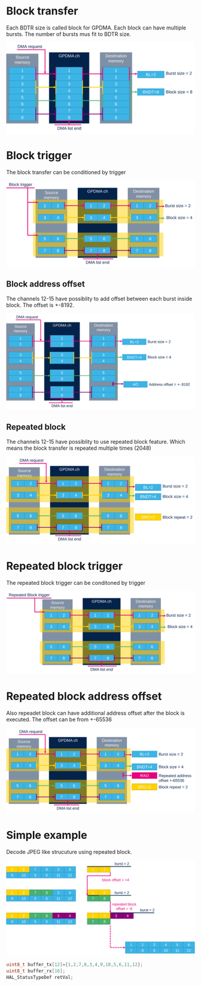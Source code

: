# Block transfer

Each BDTR size is called block for GPDMA. 
Each block can have multiple bursts. The number of bursts mus fit to BDTR size. 

![Block](./img/19.svg)

# Block trigger

The block transfer can be conditioned by trigger

![Block trigger](./img/25.svg)

## Block address offset

The channels 12-15 have possiblity to add offset between each burst inside block. The offset is +-8192.

![Block offset](./img/20.svg)

## Repeated block

The channels 12-15 have possiblity to use repeated block feature. Which means the block transfer is repeated multiple times (2048)

![repeated block](./img/21.svg)

# Repeated block trigger

The repeated block trigger can be conditoned by trigger

![repeated block trigger](./img/26.svg)

# Repeated block address offset

Also repeadet block can have additional address offset after the block is executed. 
The offset can be from +-65536

![repeated block address offset](./img/22.svg)

# Simple example

Decode JPEG like strucuture using repeated block. 

![gpdma 2d example](./img/23.svg)

```c
uint8_t buffer_tx[12]={1,2,7,8,3,4,9,10,5,6,11,12};
uint8_t buffer_rx[16];
HAL_StatusTypeDef retVal;
```